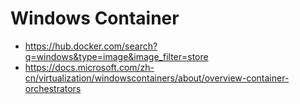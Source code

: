 # Windows Container

* https://hub.docker.com/search?q=windows&type=image&image_filter=store
* https://docs.microsoft.com/zh-cn/virtualization/windowscontainers/about/overview-container-orchestrators
